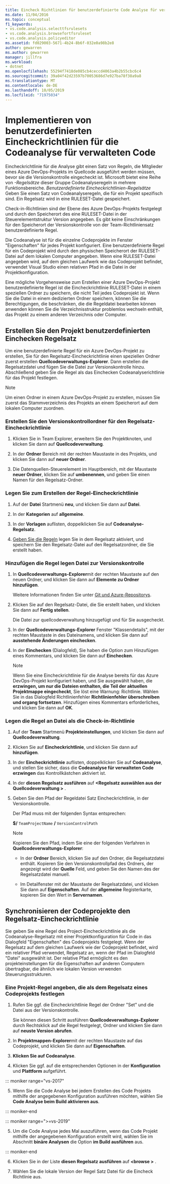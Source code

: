 ```yaml
---
title: Eincheck Richtlinien für benutzerdefinierte Code Analyse für verwalteten Code
ms.date: 11/04/2016
ms.topic: conceptual
f1_keywords:
- vs.code.analysis.selecttfsrulesets
- vs.code.analysis.browsefortfsruleset
- vs.code.analysis.policyeditor
ms.assetid: fd029003-5671-4b24-8b6f-032e0a98b2e8
author: gewarren
ms.author: gewarren
manager: jillfra
ms.workload:
- dotnet
ms.openlocfilehash: 55294f7418de085cb4ceccd4063a4b2b55cbc6c4
ms.sourcegitcommit: 39a04f42d23597b70053686d7e927ba78f38a9a8
ms.translationtype: MT
ms.contentlocale: de-DE
ms.lasthandoff: 10/05/2019
ms.locfileid: "71975034"
---
```

# <a name="implement-custom-code-analysis-check-in-policies-for-managed-code"></a>Implementieren von benutzerdefinierten Eincheckrichtlinien für die Codeanalyse für verwalteten Code

Eincheckrichtlinie für die Analyse gibt einen Satz von Regeln, die Mitglieder eines Azure DevOps-Projekts im Quellcode ausgeführt werden müssen, bevor sie die Versionskontrolle eingecheckt ist. Microsoft bietet eine Reihe von *-Regelsätze* dieser Gruppe Codeanalyseregeln in mehrere Funktionsbereiche. *Benutzerdefinierte Eincheckrichtlinien-Regelsätze* Geben Sie einen Satz von Codeanalyseregeln, die für ein Projekt spezifisch sind. Ein Regelsatz wird in eine RULESET-Datei gespeichert.

Check-in-Richtlinien sind der Ebene des Azure DevOps-Projekts festgelegt und durch den Speicherort des eine RULESET-Datei in der Steuerelementstruktur Version angegeben. Es gibt keine Einschränkungen für den Speicherort der Versionskontrolle von der Team-Richtliniensatz benutzerdefinierte Regel.

Die Codeanalyse ist für die einzelne Codeprojekte im Fenster "Eigenschaften" für jedes Projekt konfiguriert. Eine benutzerdefinierte Regel für ein Codeprojekt wird durch den physischen Speicherort der RULESET-Datei auf dem lokalen Computer angegeben. Wenn eine RULESET-Datei angegeben wird, auf dem gleichen Laufwerk wie das Codeprojekt befindet, verwendet Visual Studio einen relativen Pfad in die Datei in der Projektkonfiguration.

Eine mögliche Vorgehensweise zum Erstellen einer Azure DevOps-Projekt benutzerdefinierte Regel ist die Eincheckrichtlinie RULESET-Datei in einem speziellen Ordner zu speichern, die nicht Teil jedes Codeprojekt ist. Wenn Sie die Datei in einem dedizierten Ordner speichern, können Sie die Berechtigungen, die beschränken, die die Regeldatei bearbeiten können anwenden können Sie die Verzeichnisstruktur problemlos wechseln enthält, das Projekt zu einem anderen Verzeichnis oder Computer.

## <a name="create-the-project-custom-check-in-rule-set"></a>Erstellen Sie den Projekt benutzerdefinierten Einchecken Regelsatz

Um eine benutzerdefinierte Regel für ein Azure DevOps-Projekt zu erstellen, Sie für den Regelsatz-Eincheckrichtlinie einen speziellen Ordner zuerst erstellen **Quellcodeverwaltungs-Explorer**. Dann erstellen die Regelsatzdatei und fügen Sie die Datei zur Versionskontrolle hinzu. Abschließend geben Sie die Regel als das Einchecken Codeanalyserichtlinie für das Projekt festlegen.

> [!NOTE]
> Um einen Ordner in einem Azure DevOps-Projekt zu erstellen, müssen Sie zuerst das Stammverzeichnis des Projekts an einem Speicherort auf dem lokalen Computer zuordnen.

### <a name="to-create-the-version-control-folder-for-the-check-in-policy-rule-set"></a>Erstellen Sie den Versionskontrollordner für den Regelsatz-Eincheckrichtlinie

1. Klicken Sie in Team Explorer, erweitern Sie den Projektknoten, und klicken Sie dann auf **Quellcodeverwaltung**.

2. In der **Ordner** Bereich mit der rechten Maustaste in des Projekts, und klicken Sie dann auf **neuer Ordner**.

3. Die Datenquellen-Steuerelement im Hauptbereich, mit der Maustaste **neuer Ordner**, klicken Sie auf **umbenennen**, und geben Sie einen Namen für den Regelsatz-Ordner.

### <a name="to-create-the-check-in-policy-rule-set"></a>Legen Sie zum Erstellen der Regel-Eincheckrichtlinie

1. Auf der **Datei** Startmenü **neu**, und klicken Sie dann auf **Datei**.

2. In der **Kategorien** auf **allgemeine**.

3. In der **Vorlagen** auflisten, doppelklicken Sie auf **Codeanalyse-Regelsatz**.

4. [Geben Sie die Regeln](../code-quality/how-to-create-a-custom-rule-set.md) legen Sie in dem Regelsatz aktiviert, und speichern Sie den Regelsatz-Datei auf den Regelsatzordner, die Sie erstellt haben.

### <a name="to-add-the-rule-set-file-to-version-control"></a>Hinzufügen die Regel legen Datei zur Versionskontrolle

1. In **Quellcodeverwaltungs-Explorer**mit der rechten Maustaste auf den neuen Ordner, und klicken Sie dann auf **Elemente zu Ordner hinzufügen**.

     Weitere Informationen finden Sie unter [Git und Azure-Repositorys](/azure/devops/repos/git/overview?view=vsts).

2. Klicken Sie auf den Regelsatz-Datei, die Sie erstellt haben, und klicken Sie dann auf **Fertig stellen**.

     Die Datei zur quellcodeverwaltung hinzugefügt und für Sie ausgecheckt.

3. In der **Quellcodeverwaltungs-Explorer** Fenster "Klassendetails", mit der rechten Maustaste in des Dateinamens, und klicken Sie dann auf **ausstehende Änderungen einchecken**.

4. In der **Einchecken** (Dialogfeld), Sie haben die Option zum Hinzufügen eines Kommentars, und klicken Sie dann auf **Einchecken**.

    > [!NOTE]
    > Wenn Sie eine Eincheckrichtlinie für die Analyse bereits für das Azure DevOps-Projekt konfiguriert haben, und Sie ausgewählt haben, die **erzwingen, um nur die Dateien enthalten, die Teil der aktuellen Projektmappe eingecheckt**, Sie löst eine Warnung: Richtlinie. Wählen Sie in das Dialogfeld Richtlinienfehler **Richtlinienfehler überschreiben und organg fortsetzen**. Hinzufügen eines Kommentars erforderliches, und klicken Sie dann auf **OK**.

### <a name="to-specify-the-rule-set-file-as-the-check-in-policy"></a>Legen die Regel an Datei als die Check-in-Richtlinie

1. Auf der **Team** Startmenü **Projekteinstellungen**, und klicken Sie dann auf **Quellcodeverwaltung**.

2. Klicken Sie auf **Eincheckrichtlinie**, und klicken Sie dann auf **hinzufügen**.

3. In der **Eincheckrichtlinie** auflisten, doppelklicken Sie auf **Codeanalyse**, und stellen Sie sicher, dass die **Codeanalyse für verwalteten Code erzwingen** das Kontrollkästchen aktiviert ist.

4. In der **diesen Regelsatz ausführen** auf  **\<Regelsatz auswählen aus der Quellcodeverwaltung >** .

5. Geben Sie den Pfad der Regeldatei Satz Eincheckrichtlinie, in der Versionskontrolle.

     Der Pfad muss mit der folgenden Syntax entsprechen:

     **$/** `TeamProjectName` **/** `VersionControlPath`

    > [!NOTE]
    > Kopieren Sie den Pfad, indem Sie eine der folgenden Verfahren in **Quellcodeverwaltungs-Explorer**:

    - In der **Ordner** Bereich, klicken Sie auf den Ordner, die Regelsatzdatei enthält. Kopieren Sie den Versionskontrollpfad des Ordners, der angezeigt wird der **Quelle** Feld, und geben Sie den Namen des der Regelsatzdatei manuell.

    - Im Detailfenster mit der Maustaste der Regelsatzdatei, und klicken Sie dann auf **Eigenschaften**. Auf der **allgemeine** Registerkarte, kopieren Sie den Wert in **Servernamen**.

## <a name="synchronize-code-projects-to-the-check-in-policy-rule-set"></a>Synchronisieren der Codeprojekte den Regelsatz-Eincheckrichtlinie

Sie geben Sie eine Regel des Project-Eincheckrichtlinie als die Codeanalyse-Regelsatz mit einer Projektkonfiguration für Code in das Dialogfeld "Eigenschaften" des Codeprojekts festgelegt. Wenn der Regelsatz auf dem gleichen Laufwerk wie der Codeprojekt befindet, wird ein relativer Pfad verwendet, Regelsatz an, wenn der Pfad im Dialogfeld "Datei" ausgewählt ist. Der relative Pfad ermöglicht es den projekteinstellungen für die Eigenschaften auf anderen Computern übertragbar, die ähnlich wie lokalen Version verwenden Steuerungsstrukturen.

### <a name="to-specify-a-project-rule-set-as-the-rule-set-of-a-code-project"></a>Eine Projekt-Regel angeben, die als dem Regelsatz eines Codeprojekts festlegen

1. Rufen Sie ggf. die Eincheckrichtlinie Regel der Ordner "Set" und die Datei aus der Versionskontrolle.

   Sie können diesen Schritt ausführen **Quellcodeverwaltungs-Explorer** durch Rechtsklick auf die Regel festgelegt, Ordner und klicken Sie dann auf **neuste Version abrufen**.

2. In **Projektmappen-Explorer**mit der rechten Maustaste auf das Codeprojekt, und klicken Sie dann auf **Eigenschaften**.

3. **Klicken Sie auf Codeanalyse**.

4. Klicken Sie ggf. auf die entsprechenden Optionen in der **Konfiguration** und **Plattform** aufgeführt.

::: moniker range="vs-2017"

5. Wenn Sie die Code Analyse bei jedem Erstellen des Code Projekts mithilfe der angegebenen Konfiguration ausführen möchten, wählen Sie **Code Analyse beim Build aktivieren aus**.

::: moniker-end

::: moniker range=">=vs-2019"

5. Um die Code Analyse jedes Mal auszuführen, wenn das Code Projekt mithilfe der angegebenen Konfiguration erstellt wird, wählen Sie im Abschnitt **binäre Analysen** die Option **im Build ausführen** aus.

::: moniker-end

6. Klicken Sie in der Liste **diesen Regelsatz ausführen** auf **\<browse >** .

8. Wählen Sie die lokale Version der Regel Satz Datei für die Eincheck Richtlinie aus.